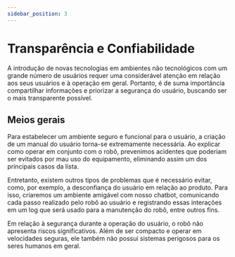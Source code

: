 ```yaml
---
sidebar_position: 3
---
```


# Transparência e Confiabilidade

A introdução de novas tecnologias em ambientes não tecnológicos com um grande número de usuários requer uma considerável atenção em relação aos seus usuários e à operação em geral. Portanto, é de suma importância compartilhar informações e priorizar a segurança do usuário, buscando ser o mais transparente possível.


## Meios gerais

Para estabelecer um ambiente seguro e funcional para o usuário, a criação de um manual do usuário torna-se extremamente necessária. Ao explicar como operar em conjunto com o robô, prevenimos acidentes que poderiam ser evitados por mau uso do equipamento, eliminando assim um dos principais casos da lista.

Entretanto, existem outros tipos de problemas que é necessário evitar, como, por exemplo, a desconfiança do usuário em relação ao produto. Para isso, criaremos um ambiente amigável com nosso chatbot, comunicando cada passo realizado pelo robô ao usuário e registrando essas interações em um log que será usado para a manutenção do robô, entre outros fins.

Em relação à segurança durante a operação do usuário, o robô não apresenta riscos significativos. Além de ser compacto e operar em velocidades seguras, ele também não possui sistemas perigosos para os seres humanos em geral.